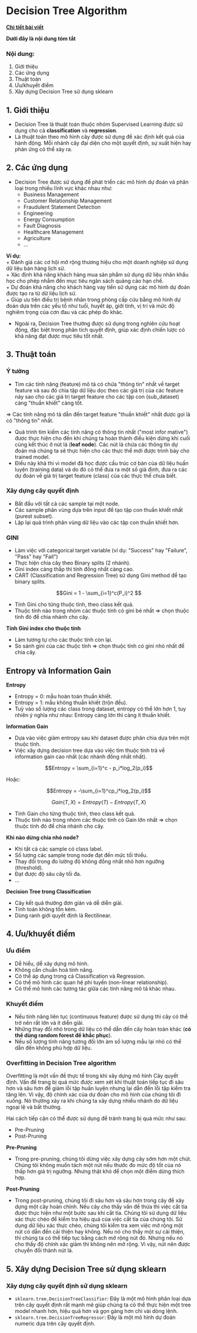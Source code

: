 # Decision Tree Algorithm
[**Chi tiết bài viết**](https://github.com/LeHongNgoc3820/11.Decision_Tree/blob/main/Decision%20Tree%20Classifier.ipynb)

**Dưới đây là nội dung tóm tắt**
### Nội dung:
1. Giới thiệu
2. Các ứng dụng
3. Thuật toán
4. Ưu/khuyết điểm
5. Xây dựng Decision Tree sử dụng sklearn

## 1. Giới thiệu
+ Decision Tree là thuật toán thuộc nhóm Supervised Learning được sử dụng cho cả **classification** và **regression**.
+ Là thuật toán theo mô hình cây được sử dụng để xác định kết quả của hành động. Mỗi nhánh cây đại diện cho một quyết định, sự xuất hiện hay phản ứng có thể xảy ra.

## 2. Các ứng dụng
+ Decision Tree được sử dụng để phát triển các mô hình dự đoán và phân loại trong nhiều lĩnh vực khác nhau như:
    + Business Management
    + Customer Relationship Management
    + Fraudulent Statement Detection
    + Engineering
    + Energy Consumption
    + Fault Diagnosis
    + Healthcare Management
    + Agriculture
    + ...

**Ví dụ:**  
    + Đánh giá các cơ hội mở rộng thương hiệu cho một doanh nghiệp sử dụng dữ liệu bán hàng lịch sử.  
    + Xác định khả năng khách hàng mua sản phẩm sử dụng dữ liệu nhân khẩu học cho phép nhắm đến mục tiêu ngân sách quảng cáo hạn chế.  
    + Dự đoán khả năng cho khách hàng vay tiền sử dụng các mô hình dự đoán được tạo ra từ dữ liệu lịch sử.  
    + Giúp ưu tiên điều trị bệnh nhân trong phòng cấp cứu bằng mô hình dự đoán dựa trên các yếu tố như tuổi, huyết áp, giới tính, vị trí và mức độ nghiêm trọng của cơn đau và các phép đo khác.

+ Ngoài ra, Decision Tree thường được sử dụng trong nghiên cứu hoạt động, đặc biệt trong phân tích quyết định, giúp xác định chiến lược có khả năng đạt được mục tiêu tốt nhất.

## 3. Thuật toán
### Ý tưởng
+ Tìm các tính năng (feature) mô tả có chứa "thông tin" nhất về target feature và sau đó chia tập dữ liệu dọc theo các giá trị của các feature này sao cho các giá trị target feature cho các tập con (sub_dataset) càng "thuần khiết" càng tốt.

=> Các tính năng mô tả dẫn đến target feature "thuần khiết" nhất được gọi là có "thông tin" nhất.

+ Quá trình tìm kiếm các tính năng có thông tin nhất ("most infor mative") được thực hiện cho đến khi chúng ta hoàn thành điều kiện dừng khi cuối cùng kết thúc ở nút lá (**leaf node**). Các nút lá chứa các thông tin dự đoán mà chúng ta sẽ thực hiện cho các thực thể mới được trình bày cho trained model.
+ Điều này khả thi vì model đã học được cấu trúc cơ bản của dữ liệu huấn luyện (training data) và do đó có thể đưa ra một số giả định, đưa ra các dự đoán về giá trị target feature (class) của các thực thể chưa biết.

### Xây dựng cây quyết định
+ Bắt đầu với tất cả các sample tại một node.
+ Các sample phân vùng dựa trên input để tạo tập con thuần khiết nhất (purest subset).
+ Lặp lại quá trình phân vùng dữ liệu vào các tập con thuần khiết hơn.

### GINI
+ Làm việc với categorical target variable (ví dụ: "Success" hay "Failure", "Pass" hay "Fail")
+ Thực hiện chia cây theo Binary splits (2 nhánh).
+ Gini index càng thấp thì tính đồng nhất càng cao.
+ CART (Classification and Regression Tree) sử dụng Gini method để tạo binary splits.

$$Gini = 1 - \sum_{i=1}^c(P_i)^2 $$

+ Tính Gini cho từng thuộc tính, theo class kết quả.
+ Thuộc tính nào trong nhóm các thuộc tính có gini bé nhất => chọn thuộc tính đó để chia nhánh cho cây.

**Tính Gini index cho thuộc tính**
+ Làm tương tự cho các thuộc tính còn lại.
+ So sánh gini của các thuộc tính => chọn thuộc tính có gini nhỏ nhất để chia cây.

## Entropy và Information Gain
**Entropy**
+ Entropy = 0: mẫu hoàn toàn thuần khiết.
+ Entropy = 1: mẫu không thuần khiết (trộn đều).
+ Tuỳ vào số lượng các class trong dataset, entropy có thể lớn hơn 1, tuy nhiên ý nghĩa như nhau: Entropy càng lớn thì càng ít thuần khiết.

**Information Gain**
+ Dựa vào việc giảm entropy sau khi dataset được phân chia dựa trên một thuộc tính.
+ Việc xây dựng decision tree dựa vào việc tìm thuộc tính trả về information gain cao nhất (các nhánh đồng nhất nhất).

$$Entropy = \sum_{i=1}^c - p_i*log_2(p_i)$$

Hoặc: 

$$Entropy = -\sum_{i=1}^cp_i*log_2(p_i)$$

$$Gain(T, X) = Entropy(T) - Entropy(T, X)$$

+ Tính Gain cho từng thuộc tính, theo class kết quả.
+ Thuộc tính nào trong nhóm các thuộc tính có Gain lớn nhất => chọn thuộc tính đó để chia nhánh cho cây.

**Khi nào dừng chia nhỏ node?**
+ Khi tất cả các sample có class label.
+ Số lượng các sample trong node đạt đến mức tối thiểu.
+ Thay đổi trong đo lường độ không đồng nhất nhỏ hơn ngưỡng (threshold).
+ Đạt được độ sâu cây tối đa.
+ ...

**Decision Tree trong Classification**
+ Cây kết quả thường đơn giản và dễ diễn giải.
+ Tính toán không tốn kém.
+ Dùng ranh giới quyết định là Rectilinear.

## 4. Ưu/khuyết điểm
### Ưu điểm
+ Dễ hiểu, dễ xây dựng mô hình.
+ Không cần chuẩn hoá tính năng.
+ Có thể áp dụng trong cả Classification và Regression.
+ Có thể mô hình các quan hệ phi tuyến (non-linear relationship).
+ Có thể mô hình các tương tác giữa các tính năng mô tả khác nhau.

### Khuyết điểm
+ Nếu tính năng liên tục (continuous feature) được sử dụng thì cây có thể trở nên rất lớn và ít diễn giải.
+ Những thay đổi nhỏ trong dữ liệu có thể dẫn đến cây hoàn toàn khác (**có thể dùng random forest để khắc phục**).
+ Nếu số lượng tính năng tương đối lớn àm số lượng mẫu lại nhỏ có thể dẫn đến không phù hợp dữ liệu.

### Overfitting in Decision Tree algorithm
Overfitting là một vấn đề thực tế trong khi xây dựng mô hình Cây quyết định. Vấn đề trang bị quá mức được xem xét khi thuật toán tiếp tục đi sâu hơn và sâu hơn để giảm lỗi tập huấn luyện nhưng lại dẫn đến lỗi tập kiểm tra tăng lên. Vì vậy, độ chính xác của dự đoán cho mô hình của chúng tôi đi xuống. Nó thường xảy ra khi chúng ta xây dựng nhiều nhánh do dữ liệu ngoại lệ và bất thường.

Hai cách tiếp cận có thể được sử dụng để tránh trang bị quá mức như sau:
+ Pre-Pruning
+ Post-Pruning

**Pre-Pruning**
+ Trong pre-pruning, chúng tôi dừng việc xây dựng cây sớm hơn một chút. Chúng tôi không muốn tách một nút nếu thước đo mức độ tốt của nó thấp hơn giá trị ngưỡng. Nhưng thật khó để chọn một điểm dừng thích hợp.

**Post-Pruning**
+ Trong post-pruning, chúng tôi đi sâu hơn và sâu hơn trong cây để xây dựng một cây hoàn chỉnh. Nếu cây cho thấy vấn đề thừa thì việc cắt tỉa được thực hiện như một bước sau khi cắt tỉa. Chúng tôi sử dụng dữ liệu xác thực chéo để kiểm tra hiệu quả của việc cắt tỉa của chúng tôi. Sử dụng dữ liệu xác thực chéo, chúng tôi kiểm tra xem việc mở rộng một nút có dẫn đến cải thiện hay không. Nếu nó cho thấy một sự cải thiện, thì chúng ta có thể tiếp tục bằng cách mở rộng nút đó. Nhưng nếu nó cho thấy độ chính xác giảm thì không nên mở rộng. Vì vậy, nút nên được chuyển đổi thành nút lá.

## 5. Xây dựng Decision Tree sử dụng sklearn
### Xây dựng cây quyết định sử dụng sklearn
+ `sklearn.tree.DecisionTreeClassifier`: Đây là một mô hình phân loại dựa trên cây quyết định rất mạnh mẽ giúp chúng ta có thể thực hiện một tree model nhanh hơn, hiệu quả hơn và gọn gàng hơn chỉ vài dòng lệnh.
+ `sklearn.tree.DecisionTreeRegressor`: Đây là một mô hình dự đoán numeric dựa trên cây quyết định.
